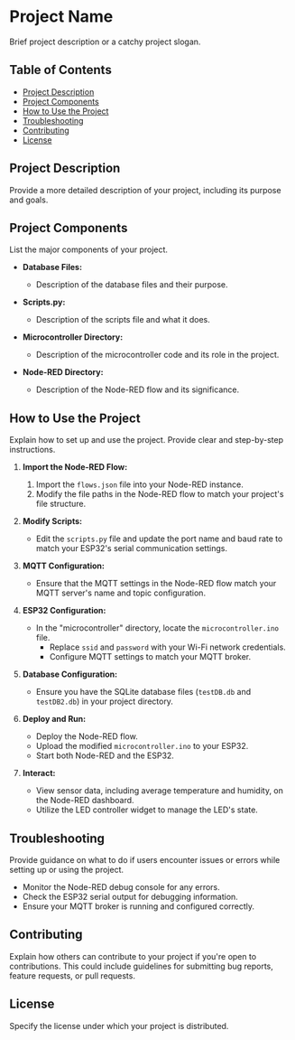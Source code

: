 # Project Name

Brief project description or a catchy project slogan.

## Table of Contents
- [Project Description](#project-description)
- [Project Components](#project-components)
- [How to Use the Project](#how-to-use-the-project)
- [Troubleshooting](#troubleshooting)
- [Contributing](#contributing)
- [License](#license)

## Project Description

Provide a more detailed description of your project, including its purpose and goals.

## Project Components

List the major components of your project.

- **Database Files:**
  - Description of the database files and their purpose.

- **Scripts.py:**
  - Description of the scripts file and what it does.

- **Microcontroller Directory:**
  - Description of the microcontroller code and its role in the project.

- **Node-RED Directory:**
  - Description of the Node-RED flow and its significance.

## How to Use the Project

Explain how to set up and use the project. Provide clear and step-by-step instructions.

1. **Import the Node-RED Flow:**
   1. Import the `flows.json` file into your Node-RED instance.
   2. Modify the file paths in the Node-RED flow to match your project's file structure.

2. **Modify Scripts:**
   - Edit the `scripts.py` file and update the port name and baud rate to match your ESP32's serial communication settings.

3. **MQTT Configuration:**
   - Ensure that the MQTT settings in the Node-RED flow match your MQTT server's name and topic configuration.

4. **ESP32 Configuration:**
   - In the "microcontroller" directory, locate the `microcontroller.ino` file.
     - Replace `ssid` and `password` with your Wi-Fi network credentials.
     - Configure MQTT settings to match your MQTT broker.

5. **Database Configuration:**
   - Ensure you have the SQLite database files (`testDB.db` and `testDB2.db`) in your project directory.

6. **Deploy and Run:**
   - Deploy the Node-RED flow.
   - Upload the modified `microcontroller.ino` to your ESP32.
   - Start both Node-RED and the ESP32.

7. **Interact:**
   - View sensor data, including average temperature and humidity, on the Node-RED dashboard.
   - Utilize the LED controller widget to manage the LED's state.

## Troubleshooting

Provide guidance on what to do if users encounter issues or errors while setting up or using the project.

- Monitor the Node-RED debug console for any errors.
- Check the ESP32 serial output for debugging information.
- Ensure your MQTT broker is running and configured correctly.

## Contributing

Explain how others can contribute to your project if you're open to contributions. This could include guidelines for submitting bug reports, feature requests, or pull requests.

## License

Specify the license under which your project is distributed.
